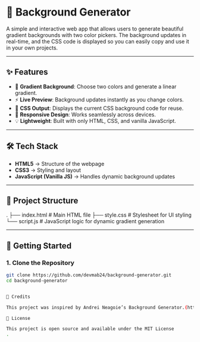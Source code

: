 # 🎨 Background Generator

A simple and interactive web app that allows users to generate beautiful gradient backgrounds with two color pickers. The background updates in real-time, and the CSS code is displayed so you can easily copy and use it in your own projects.

---

## ✨ Features
- 🎨 **Gradient Background**: Choose two colors and generate a linear gradient.
- ⚡ **Live Preview**: Background updates instantly as you change colors.
- 📝 **CSS Output**: Displays the current CSS background code for reuse.
- 📱 **Responsive Design**: Works seamlessly across devices.
- 💡 **Lightweight**: Built with only HTML, CSS, and vanilla JavaScript.

---

## 🛠️ Tech Stack
- **HTML5** → Structure of the webpage  
- **CSS3** → Styling and layout  
- **JavaScript (Vanilla JS)** → Handles dynamic background updates  

---

## 📂 Project Structure
.
├── index.html # Main HTML file
├── style.css # Stylesheet for UI styling
└── script.js # JavaScript logic for dynamic gradient generation


---

## 🚀 Getting Started

### 1. Clone the Repository
```bash
git clone https://github.com/devmab24/background-generator.git
cd background-generator


🌟 Credits

This project was inspired by Andrei Neagoie’s Background Generator.(https://github.com/aneagoie/background-generator)

📜 License

This project is open source and available under the MIT License
.
